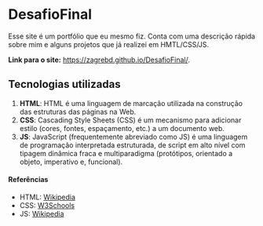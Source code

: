 # DesafioFinal

Esse site é um portfólio que eu mesmo fiz. Conta com uma descrição rápida sobre mim e alguns projetos que já realizei em HMTL/CSS/JS.

**Link para o site:** https://zagrebd.github.io/DesafioFinal/.

## Tecnologias utilizadas
1. **HTML**: HTML é uma linguagem de marcação utilizada na construção das estruturas das páginas na Web.
2. **CSS**: Cascading Style Sheets (CSS) é um mecanismo para adicionar estilo (cores, fontes, espaçamento, etc.) a um documento web.
3. **JS**: JavaScript (frequentemente abreviado como JS) é uma linguagem de programação interpretada estruturada, de script em alto nível com tipagem dinâmica fraca e multiparadigma (protótipos, orientado a objeto, imperativo e, funcional).

#### Referências
* HTML: [Wikipedia](https://pt.wikipedia.org/wiki/HTML)
* CSS: [W3Schools](https://pt.wikipedia.org/wiki/Cascading_Style_Sheets)
* JS: [Wikipedia](https://pt.wikipedia.org/wiki/JavaScript)
